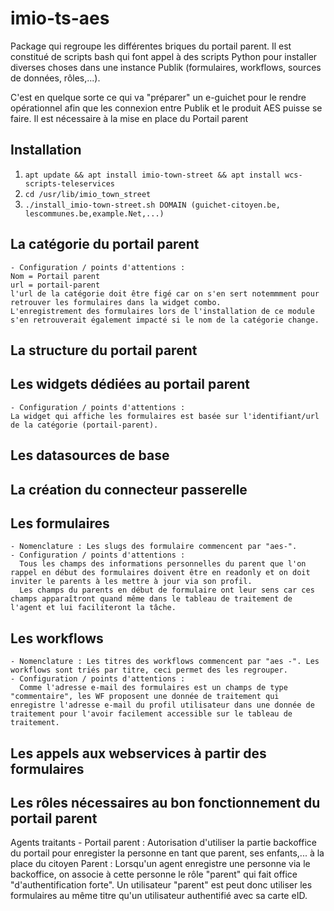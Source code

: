 # imio-ts-aes

Package qui regroupe les différentes briques du portail parent.
Il est constitué de scripts bash qui font appel à des scripts Python pour installer diverses choses dans une instance Publik (formulaires, workflows, sources de données, rôles,...).

C'est en quelque sorte ce qui va "préparer" un e-guichet pour le rendre opérationnel afin que les connexion entre Publik et le produit AES puisse se faire. Il est nécessaire à la mise en place du Portail parent

Installation
------------
   1. `apt update && apt install imio-town-street && apt install wcs-scripts-teleservices`
   2. `cd /usr/lib/imio_town_street`
   3. `./install_imio-town-street.sh DOMAIN (guichet-citoyen.be, lescommunes.be,example.Net,...)`

La catégorie du portail parent
------------------------------
    - Configuration / points d'attentions : 
    Nom = Portail parent
    url = portail-parent
    l'url de la catégorie doit être figé car on s'en sert notemmment pour retrouver les formulaires dans la widget combo.
    L'enregistrement des formulaires lors de l'installation de ce module s'en retrouverait également impacté si le nom de la catégorie change.


La structure du portail parent
------------------------------

Les widgets dédiées au portail parent
-------------------------------------
    - Configuration / points d'attentions : 
    La widget qui affiche les formulaires est basée sur l'identifiant/url de la catégorie (portail-parent). 


Les datasources de base
-----------------------

La création du connecteur passerelle
------------------------------------

Les formulaires
---------------
    - Nomenclature : Les slugs des formulaire commencent par "aes-". 
    - Configuration / points d'attentions :
      Tous les champs des informations personnelles du parent que l'on rappel en début des formulaires doivent être en readonly et on doit inviter le parents à les mettre à jour via son profil. 
      Les champs du parents en début de formulaire ont leur sens car ces champs apparaîtront quand même dans le tableau de traitement de l'agent et lui faciliteront la tâche. 

Les workflows
-------------
    - Nomenclature : Les titres des workflows commencent par "aes -". Les workflows sont triés par titre, ceci permet des les regrouper.
    - Configuration / points d'attentions : 
      Comme l'adresse e-mail des formulaires est un champs de type "commentaire", les WF proposent une donnée de traitement qui enregistre l'adresse e-mail du profil utilisateur dans une donnée de traitement pour l'avoir facilement accessible sur le tableau de traitement.

Les appels aux webservices à partir des formulaires
---------------------------------------------------


Les rôles nécessaires au bon fonctionnement du portail parent
-------------------------------------------------------------
Agents traitants - Portail parent : Autorisation d'utiliser la partie backoffice du portail pour enregister la personne en tant que parent, ses enfants,... à la place du citoyen
Parent : Lorsqu'un agent enregistre une personne via le backoffice, on associe à cette personne le rôle "parent" qui fait office "d'authentification forte". Un utilisateur "parent" est peut donc utiliser les formulaires au même titre qu'un utilisateur authentifié avec sa carte eID.
